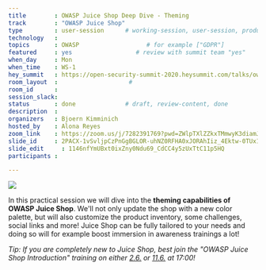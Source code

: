 ```yaml
---
title        : OWASP Juice Shop Deep Dive - Theming
track        : "OWASP Juice Shop"
type         : user-session      # working-session, user-session, product-session
technology   :
topics       : OWASP                   # for example ["GDPR"]
featured     : yes                  # review with summit team "yes"
when_day     : Mon
when_time    : WS-1
hey_summit   : https://open-security-summit-2020.heysummit.com/talks/owasp-juice-shop-deep-dive-theming-1/
room_layout  :                    #
room_id      :
session_slack: 
status       : done              # draft, review-content, done
description  :
organizers   : Bjoern Kimminich
hosted_by    : Alona Reyes
zoom_link    : https://zoom.us/j/7282391769?pwd=ZWlpTXlZZkxTMmwyK3diamJIemw5UT09
slide_id     : 2PACX-1vSvljpCzPnGgBGLOR-uhNZ0RFHA0xJORAhIiz_4Ektw-0TUx1m4YemG99Tb0uSMfdQ8JogFZHDbaX7V
slide_edit     : 1146nfYmUBxt0ixZny0Ndu69_CdCC4y5zUxTtC11p5HQ
participants :

---
```


![](https://raw.githubusercontent.com/OWASP/owasp-swag/master/projects/juice-shop/logos/custom/JuicyBot_MedicalMask.png)

In this practical session we will dive into the **theming capabilities
of OWASP Juice Shop**. We'll not only update the shop with a new color
palette, but will also customize the product inventory, some challenges,
social links and more! Juice Shop can be fully tailored to your needs
and doing so will for example boost immersion in awareness trainings a
lot!

_Tip: If you are completely new to Juice Shop, best join the "OWASP
Juice Shop Introduction" training on either
[2.6.](https://pre-summit-training-sessions.heysummit.com/talks/owasp-juice-shop/)
or
[11.6.](https://pre-summit-training-sessions.heysummit.com/talks/owasp-juice-shop-introduction/)
at 17:00!_
